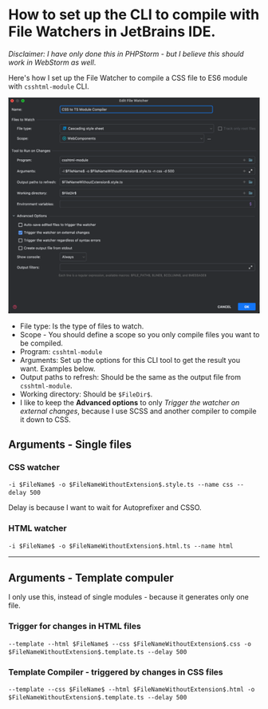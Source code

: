 # How to set up the CLI to compile with File Watchers in JetBrains IDE.

*Disclaimer: I have only done this in PHPStorm - but I believe this should work in WebStorm as well*.

Here's how I set up the File Watcher to compile a CSS file to ES6 module with `csshtml-module` CLI.

![PHPStorm File Watchers Example](https://github.com/rammewerk/csshtml-module/blob/main/.github/readme/file-watcher-example.png?raw=true)

* File type: Is the type of files to watch.
* Scope - You should define a scope so you only compile files you want to be compiled.
* Program: `csshtml-module`
* Arguments: Set up the options for this CLI tool to get the result you want. Examples below.
* Output paths to refresh: Should be the same as the output file from `csshtml-module`.
* Working directory: Should be `$FileDir$`.
* I like to keep the **Advanced options** to only *Trigger the watcher on external changes*, because I use SCSS and
  another compiler to compile it down to CSS.

## Arguments - Single files

### CSS watcher

```shell
-i $FileName$ -o $FileNameWithoutExtension$.style.ts --name css --delay 500
```

Delay is because I want to wait for Autoprefixer and CSSO.

### HTML watcher

```shell
-i $FileName$ -o $FileNameWithoutExtension$.html.ts --name html
```

---

## Arguments - Template compuler
I only use this, instead of single modules - because it generates only one file.

### Trigger for changes in HTML files

````shell
--template --html $FileName$ --css $FileNameWithoutExtension$.css -o $FileNameWithoutExtension$.template.ts --delay 500
````

### Template Compiler - triggered by changes in CSS files
````shell
--template --css $FileName$ --html $FileNameWithoutExtension$.html -o $FileNameWithoutExtension$.template.ts --delay 500
````
